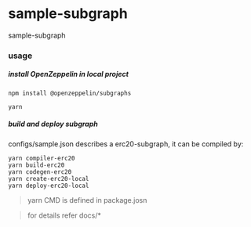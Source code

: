 # sample-subgraph
sample-subgraph

### usage
##### install OpenZeppelin in local project
```
npm install @openzeppelin/subgraphs
```
```
yarn
```

##### build and deploy subgraph
configs/sample.json describes a erc20-subgraph, it can be compiled by:
```
yarn compiler-erc20 
yarn build-erc20
yarn codegen-erc20
yarn create-erc20-local
yarn deploy-erc20-local
```
> yarn CMD is defined in package.josn

> for details refer docs/*

